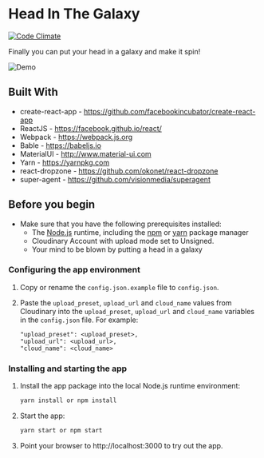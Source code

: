 # Head In The Galaxy
[![Code Climate](https://codeclimate.com/github/frubesss/headingalaxy-reactjs/badges/gpa.svg)](https://codeclimate.com/github/frubesss/headingalaxy-reactjs)

Finally you can put your head in a galaxy and make it spin!

![Demo](https://github.com/frubesss/headingalaxy-reactjs/blob/master/readme_images/2017-09-20%2018.29.12.gif)

## Built With

* create-react-app - https://github.com/facebookincubator/create-react-app
* ReactJS - https://facebook.github.io/react/
* Webpack - https://webpack.js.org
* Bable - https://babeljs.io
* MaterialUI - http://www.material-ui.com
* Yarn - https://yarnpkg.com
* react-dropzone - https://github.com/okonet/react-dropzone
* super-agent - https://github.com/visionmedia/superagent

## Before you begin

* Make sure that you have the following prerequisites installed:
    * The [Node.js](https://nodejs.org/#download) runtime, including the [npm](https://www.npmjs.com/get-npm) or [yarn](https://yarnpkg.com/lang/en/docs/install/) package manager
    * Cloudinary Account with upload mode set to Unsigned.
    * Your mind to be blown by putting a head in a galaxy
    
### Configuring the app environment

1. Copy or rename the `config.json.example` file to `config.json`.

1. Paste  the `upload_preset`, `upload_url` and `cloud_name` values from Cloudinary into the `upload_preset`, `upload_url` and `cloud_name` variables in the `config.json` file. For example:

    ```
    "upload_preset": <upload_preset>,
    "upload_url": <upload_url>,
    "cloud_name": <cloud_name>
    ```

    
### Installing and starting the app

1. Install the app package into the local Node.js runtime environment:

    ```bash
    yarn install or npm install
    ```

1. Start the app:

    ```bash
    yarn start or npm start
    ```

1. Point your browser to http://localhost:3000 to try out the app.